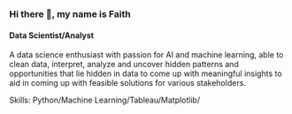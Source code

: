 ### Hi there 👋, my name is Faith
#### Data Scientist/Analyst
A data science enthusiast with passion for AI and machine learning, able to clean data, interpret, analyze and uncover hidden patterns and opportunities that lie hidden in data to come up with meaningful insights to aid in coming up with feasible solutions for various stakeholders.

Skills: Python/Machine Learning/Tableau/Matplotlib/











